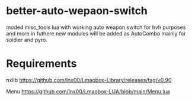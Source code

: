 # better-auto-wepaon-switch
moded misc_tools lua with working auto weapon switch for hvh purposes and more
in futhere new modules will be added as AutoCombo mainly for soldier and pyro.
# Requirements
nxlib
https://github.com/lnx00/Lmaobox-Library/releases/tag/v0.90


Menu
https://github.com/lnx00/Lmaobox-LUA/blob/main/Menu.lua

